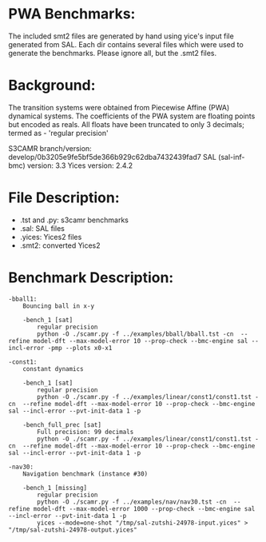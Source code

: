 PWA Benchmarks:
===============
The included smt2 files are generated by hand using yice's input file
generated from SAL. Each dir contains several files which were used
to generate the benchmarks. Please ignore all, but the .smt2 files.

Background:
===========
The transition systems were obtained from Piecewise Affine (PWA)
dynamical systems. The coefficients of the PWA system are floating
points but encoded as reals.
All floats have been truncated to only 3 decimals; termed as -
'regular precision'

S3CAMR branch/version: develop/0b3205e9fe5bf5de366b929c62dba7432439fad7
SAL (sal-inf-bmc) version: 3.3
Yices version: 2.4.2


File Description:
=================
- .tst and .py: s3camr benchmarks
- .sal: SAL files
- .yices: Yices2 files
- .smt2: converted Yices2


Benchmark Description:
======================

    -bball1:
        Bouncing ball in x-y

        -bench_1 [sat]
            regular precision
            python -O ./scamr.py -f ../examples/bball/bball.tst -cn  --refine model-dft --max-model-error 10 --prop-check --bmc-engine sal --incl-error -pmp --plots x0-x1

    -const1:
        constant dynamics

        -bench_1 [sat]
            regular precision
            python -O ./scamr.py -f ../examples/linear/const1/const1.tst -cn  --refine model-dft --max-model-error 10 --prop-check --bmc-engine sal --incl-error --pvt-init-data 1 -p

        -bench_full_prec [sat]
            Full precision: 99 decimals
            python -O ./scamr.py -f ../examples/linear/const1/const1.tst -cn  --refine model-dft --max-model-error 10 --prop-check --bmc-engine sal --incl-error --pvt-init-data 1 -p

    -nav30:
        Navigation benchmark (instance #30)

        -bench_1 [missing]
            regular precision
            python -O ./scamr.py -f ../examples/nav/nav30.tst -cn  --refine model-dft --max-model-error 1000 --prop-check --bmc-engine sal --incl-error --pvt-init-data 1 -p
            yices --mode=one-shot "/tmp/sal-zutshi-24978-input.yices" > "/tmp/sal-zutshi-24978-output.yices"
